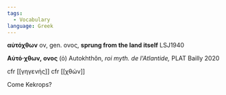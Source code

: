 ```yaml
---
tags:
  - Vocabulary
language: Greek
---
```

**αὐτόχθων** ον, gen. ονος, **sprung from the land itself** LSJ1940

**Αὐτό·χθων, ονος** (ὁ) Autokhthôn, _roi myth. de l'Atlantide,_ PLAT 
Bailly 2020

cfr [[γηγενής]]
cfr [[χθών]]

Come Kekrops?
